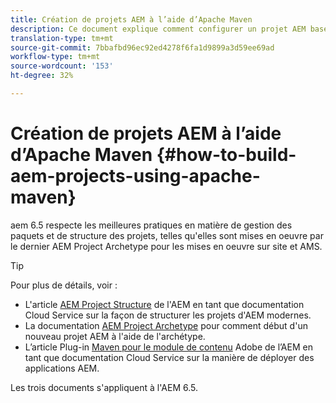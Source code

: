 ```yaml
---
title: Création de projets AEM à l’aide d’Apache Maven
description: Ce document explique comment configurer un projet AEM basé sur Apache Maven.
translation-type: tm+mt
source-git-commit: 7bbafbd96ec92ed4278f6fa1d9899a3d59ee69ad
workflow-type: tm+mt
source-wordcount: '153'
ht-degree: 32%

---
```



# Création de projets AEM à l’aide d’Apache Maven {#how-to-build-aem-projects-using-apache-maven}

aem 6.5 respecte les meilleures pratiques en matière de gestion des paquets et de structure des projets, telles qu&#39;elles sont mises en oeuvre par le dernier AEM Project Archetype pour les mises en oeuvre sur site et AMS.

>[!TIP]
>
>Pour plus de détails, voir :
>
>* L&#39;article [AEM Project Structure](https://docs.adobe.com/content/help/fr-FR/experience-manager-cloud-service/implementing/developing/aem-project-content-package-structure.html) de l&#39;AEM en tant que documentation Cloud Service sur la façon de structurer les projets d&#39;AEM modernes.
>* La documentation [AEM Project Archetype](https://docs.adobe.com/content/help/en/experience-manager-core-components/using/developing/archetype/overview.html) pour comment début d&#39;un nouveau projet AEM à l&#39;aide de l&#39;archétype.
>* L’article Plug-in [Maven pour le module de contenu](https://experienceleague.adobe.com/docs/experience-manager-cloud-service/implementing/developer-tools/maven-plugin.html?lang=en#developer-tools) Adobe de l’AEM en tant que documentation Cloud Service sur la manière de déployer des applications AEM.

>
>
Les trois documents s&#39;appliquent à l&#39;AEM 6.5.
